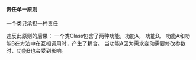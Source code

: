 ####  责任单一原则

一个类只承担一种责任

违反此原则的后果：
一个类Class包含了两种功能，功能A， 功能B。
功能A和功能B在方法中在互相调用时，产生了耦合。
当功能A因为需求变动需要修改参数时，功能B也会受到影响。


